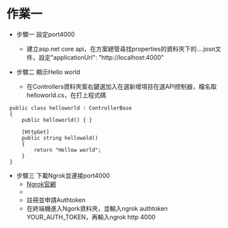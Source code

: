# 作業一

- 步驟一 設定port4000
    - 建立asp.net core api，在方案總管尋找properties的資料夾下的....josn文件，設定"applicationUrl": "http://localhost:4000"

- 步驟二 顯示Hello world
    -  在Controllers資料夾案右鍵選加入在選新增項目在選API控制器，檔名取helloworld.cs，在打上程式碼
```程式類型
 public class helloworld : ControllerBase
 {
     public helloworld() { }

     [HttpGet]
     public string hellowold()
     {
         return "Hellow world";
     }
 }
```

- 步驟三 下載Ngrok並連接port4000
    - [Ngrok官網][1]
    - [1]: https://ngrok.com/        "Ngork"
    - 註冊並申請Authtoken
    - 在終端機進入Ngork資料夾，並輸入ngrok authtoken YOUR_AUTH_TOKEN，再輸入ngrok http 4000
